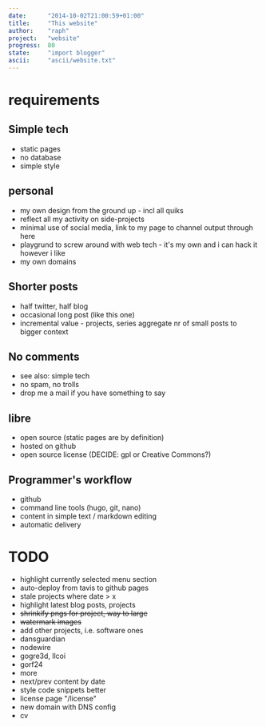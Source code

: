 ```yaml
---
date:      "2014-10-02T21:00:59+01:00"
title:     "This website"
author:    "raph"
project:   "website"
progress:  80
state:     "import blogger"
ascii:     "ascii/website.txt"
---
```

# requirements
## Simple tech
* static pages
* no database
* simple style

## personal
* my own design from the ground up - incl all quiks
* reflect all my activity on side-projects
* minimal use of social media, link to my page to channel output through here
* playgrund to screw around with web tech - it's my own and i can hack it however i like
* my own domains

## Shorter posts
* half twitter, half blog
* occasional long post (like this one)
* incremental value - projects, series aggregate nr of small posts to bigger context

## No comments
* see also: simple tech
* no spam, no trolls
* drop me a mail if you have something to say 

## libre
* open source (static pages are by definition)
* hosted on github
* open source license (DECIDE: gpl  or Creative Commons?)

## Programmer's workflow
* github
* command line tools (hugo, git, nano)
* content in simple text / markdown editing
* automatic delivery


# TODO
* highlight currently selected menu section
* auto-deploy from tavis to github pages
* stale projects where date > x
* highlight latest blog posts, projects
* ~~shrinkify pngs for project, way to large~~
* ~~watermark images~~
* add other projects, i.e. software ones
 * dansguardian
 * nodewire
 * gogre3d, llcoi
 * gorf24
 * more
* next/prev content by date
* style code snippets better
* license page  "/license"
* new domain with DNS config
* cv
